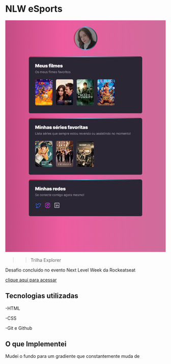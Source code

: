 # NLW eSports
![preview](./assets/preview/127.0.0.1_5500_index.html(iPad%20Air).png)
>>Trilha Explorer

Desafio concluido  no evento Next Level Week da Rockeatseat

[clique aqui para acessar](https://camjla.github.io/NLW-eSports-explorer/)
## Tecnologias utilizadas

-HTML

-CSS

-Git e Github

## O que Implementei

Mudei o fundo para um gradiente que constantemente muda de 